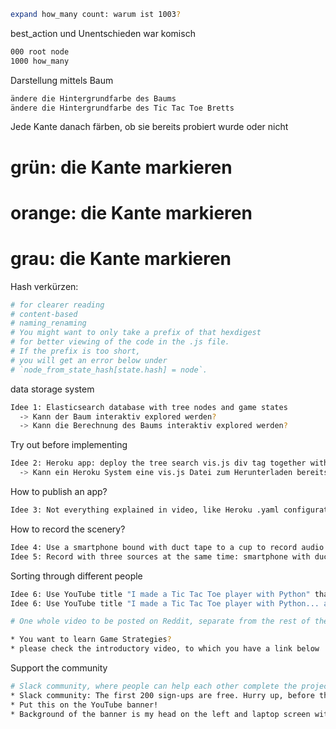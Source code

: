 

```sh
expand how_many count: warum ist 1003?
```

best_action und Unentschieden war komisch
```sh
000 root node
1000 how_many
```

Darstellung mittels Baum
```sh
ändere die Hintergrundfarbe des Baums
ändere die Hintergrundfarbe des Tic Tac Toe Bretts
```

Jede Kante danach färben, ob sie bereits probiert wurde oder nicht
# grün: die Kante markieren
# orange: die Kante markieren
# grau: die Kante markieren

Hash verkürzen:
```sh
# for clearer reading
# content-based
# naming_renaming
# You might want to only take a prefix of that hexdigest
# for better viewing of the code in the .js file.
# If the prefix is too short,
# you will get an error below under
# `node_from_state_hash[state.hash] = node`.
```

data storage system
```sh
Idee 1: Elasticsearch database with tree nodes and game states
  -> Kann der Baum interaktiv explored werden?
  -> Kann die Berechnung des Baums interaktiv explored werden?
```

Try out before implementing
```sh
Idee 2: Heroku app: deploy the tree search vis.js div tag together with a Bokeh presentation of (what can be exported as SVG) below the tree view; the user can click on a button to progress the computation
  -> Kann ein Heroku System eine vis.js Datei zum Herunterladen bereitstellen?
```

How to publish an app?
```sh
Idee 3: Not everything explained in video, like Heroku .yaml configuration file
```

How to record the scenery?
```sh
Idee 4: Use a smartphone bound with duct tape to a cup to record audio
Idee 5: Record with three sources at the same time: smartphone with duct tape with cup + gopro + screenshot or screencast
```

Sorting through different people
```sh
Idee 6: Use YouTube title "I made a Tic Tac Toe player with Python" that starts with the "I made" text
Idee 6: Use YouTube title "I made a Tic Tac Toe player with Python... and so can you!" that starts with the "I made" text

# One whole video to be posted on Reddit, separate from the rest of the course

* You want to learn Game Strategies?
* please check the introductory video, to which you have a link below

```

Support the community
```sh
# Slack community, where people can help each other complete the project
* Slack community: The first 200 sign-ups are free. Hurry up, before the free quota runs out! See you inside :)
* Put this on the YouTube banner!
* Background of the banner is my head on the left and laptop screen with the Tic tree on the right.
```
